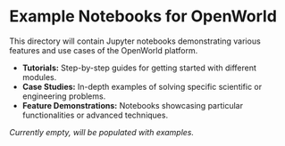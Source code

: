 # Example Notebooks for OpenWorld

This directory will contain Jupyter notebooks demonstrating various features and use cases of the OpenWorld platform.

- **Tutorials:** Step-by-step guides for getting started with different modules.
- **Case Studies:** In-depth examples of solving specific scientific or engineering problems.
- **Feature Demonstrations:** Notebooks showcasing particular functionalities or advanced techniques.

*Currently empty, will be populated with examples.* 